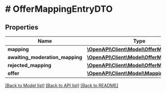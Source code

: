 # # OfferMappingEntryDTO

## Properties

Name | Type | Description | Notes
------------ | ------------- | ------------- | -------------
**mapping** | [**\OpenAPI\Client\Model\OfferMappingDTO**](OfferMappingDTO.md) |  | [optional]
**awaiting_moderation_mapping** | [**\OpenAPI\Client\Model\OfferMappingDTO**](OfferMappingDTO.md) |  | [optional]
**rejected_mapping** | [**\OpenAPI\Client\Model\OfferMappingDTO**](OfferMappingDTO.md) |  | [optional]
**offer** | [**\OpenAPI\Client\Model\MappingsOfferDTO**](MappingsOfferDTO.md) |  | [optional]

[[Back to Model list]](../../README.md#models) [[Back to API list]](../../README.md#endpoints) [[Back to README]](../../README.md)
